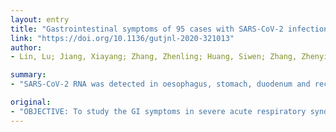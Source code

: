 ```yaml
---
layout: entry
title: "Gastrointestinal symptoms of 95 cases with SARS-CoV-2 infection"
link: "https://doi.org/10.1136/gutjnl-2020-321013"
author:
- Lin, Lu; Jiang, Xiayang; Zhang, Zhenling; Huang, Siwen; Zhang, Zhenyi; Fang, Zhaoxiong; Gu, Zhiqiang; Gao, Liangqing; Shi, Honggang; Mai, Lei; Liu, Yuan; Lin, Xianqi; Lai, Renxu; Yan, Zhixiang; Li, Xiaofeng; Shan, Hong

summary:
- "SARS-CoV-2 RNA was detected in oesophagus, stomach, duodenum and rectum specimens for both severe patients. 58 cases exhibited GI symptoms of which 11 (11.6%) occurred on admission and 47 (49.5%) developed during hospitalisation. Diarrhoea, anorexia, nausea and nausea were the main symptoms. Faecal samples of 65 hospitalised patients were tested for the presence."

original:
- "OBJECTIVE: To study the GI symptoms in severe acute respiratory syndrome coronavirus 2 (SARS-CoV-2) infected patients. DESIGN: We analysed epidemiological, demographic, clinical and laboratory data of 95 cases with SARS-CoV-2 caused coronavirus disease 2019. Real-time reverse transcriptase PCR was used to detect the presence of SARS-CoV-2 in faeces and GI tissues. RESULTS: Among the 95 patients, 58 cases exhibited GI symptoms of which 11 (11.6%) occurred on admission and 47 (49.5%) developed during hospitalisation. Diarrhoea (24.2%), anorexia (17.9%) and nausea (17.9%) were the main symptoms with five (5.3%), five (5.3%) and three (3.2%) cases occurred on the illness onset, respectively. A substantial proportion of patients developed diarrhoea during hospitalisation, potentially aggravated by various drugs including antibiotics. Faecal samples of 65 hospitalised patients were tested for the presence of SARS-CoV-2, including 42 with and 23 without GI symptoms, of which 22 (52.4%) and 9 (39.1%) were positive, respectively. Six patients with GI symptoms were subjected to endoscopy, revealing oesophageal bleeding with erosions and ulcers in one severe patient. SARS-CoV-2 RNA was detected in oesophagus, stomach, duodenum and rectum specimens for both two severe patients. In contrast, only duodenum was positive in one of the four non-severe patients. CONCLUSIONS: GI tract may be a potential transmission route and target organ of SARS-CoV-2."
---
```


